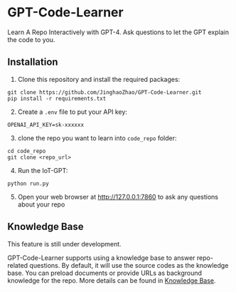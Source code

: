 # GPT-Code-Learner
Learn A Repo Interactively with GPT-4. Ask questions to let the GPT explain the code to you.

## Installation

1. Clone this repository and install the required packages:
```
git clone https://github.com/JinghaoZhao/GPT-Code-Learner.git
pip install -r requirements.txt
```
2. Create a `.env` file to put your API key:
```
OPENAI_API_KEY=sk-xxxxxx
```
3. clone the repo you want to learn into `code_repo` folder:
```
cd code_repo
git clone <repo_url>
```
4. Run the IoT-GPT:
```
python run.py
```
5. Open your web browser at http://127.0.0.1:7860 to ask any questions about your repo


## Knowledge Base
This feature is still under development.

GPT-Code-Learner supports using a knowledge base to answer repo-related questions. By default, it will use the source codes as the knowledge base. You can preload documents or provide URLs as background knowledge for the repo. More details can be found in [Knowledge Base](docs/KnowledgeBase.md).